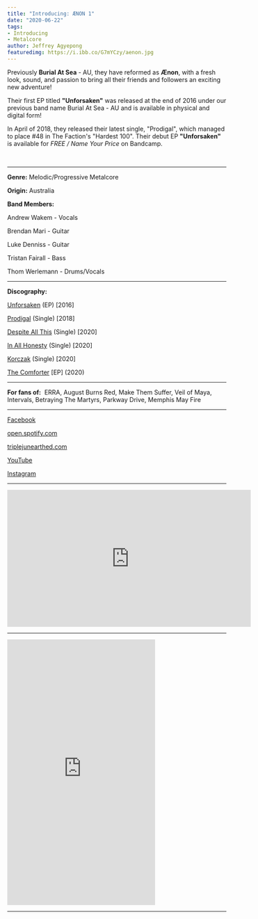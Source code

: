 ```yaml
---
title: "Introducing: ÆNON 1"
date: "2020-06-22"
tags:
- Introducing
- Metalcore
author: Jeffrey Agyepong
featuredimg: https://i.ibb.co/G7mYCzy/aenon.jpg
---
```


Previously **Burial At Sea** - AU, they have reformed as **Ænon**, with a fresh look, sound, and passion to bring all their friends and followers an exciting new adventure!

Their first EP titled **"Unforsaken"** was released at the end of 2016 under our previous band name Burial At Sea - AU and is available in physical and digital form!

In April of 2018, they released their latest single, "Prodigal", which managed to place #48 in The Faction's "Hardest 100". Their debut EP **"Unforsaken"** is available for _FREE / Name Your Price_ on Bandcamp.

 <hr>

**Genre:** Melodic/Progressive Metalcore

**Origin:** Australia

**Band Members:**

Andrew Wakem - Vocals

Brendan Mari - Guitar

Luke Denniss - Guitar

Tristan Fairall - Bass

Thom Werlemann - Drums/Vocals

<hr>

**Discography:**

[Unforsaken](https://aenon.bandcamp.com/album/unforsaken) (EP) \[2016\]

[Prodigal](https://aenon.bandcamp.com/track/prodigal) (Single) \[2018\]

[Despite All This](https://www.triplejunearthed.com/embed/9115041) (Single) \[2020\]

[In All Honesty](https://www.triplejunearthed.com/embed/9274996) (Single) \[2020\]

[Korczak](https://www.triplejunearthed.com/embed/9448551) (Single) \[2020\]

[The Comforter](https://aenon.bandcamp.com/album/the-comforter) \[EP\] (2020)

<hr>

**For fans of:**  ERRA, August Burns Red, Make Them Suffer, Veil of Maya, Intervals, Betraying The Martyrs, Parkway Drive, Memphis May Fire

<hr>

[Facebook](https://www.facebook.com/%C3%86non-152741602158255/)

[open.spotify.com](https://open.spotify.com/artist/1xljsDpuKCC0Ks7DW4lwJ8?si=0fj58sE9RP2Gqx0qZuAf8Q)

[triplejunearthed.com](https://www.triplejunearthed.com/artist/%C3%A6non)

[YouTube](https://www.youtube.com/channel/UCmjFlNac8hpgdnQr1Iw4z2Q)

[Instagram](https://www.instagram.com/aenonband/?hl=en)

<hr>

<div class="video-container"><iframe src="https://www.youtube.com/embed/VmD8S1uZEQA" width="560" height="315" frameborder="0"></iframe></div>

<hr>

<iframe style="border: 0; width: 340px; height: 611px;" src="https://bandcamp.com/EmbeddedPlayer/album=2028710676/size=large/bgcol=333333/linkcol=0f91ff/transparent=true/" seamless><a href="https://aenon.bandcamp.com/album/the-comforter">The Comforter by ÆNON</a></iframe>

<hr>